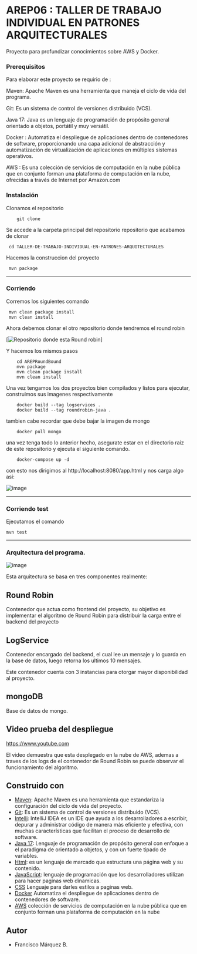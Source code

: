 # AREP06 : TALLER DE TRABAJO INDIVIDUAL EN PATRONES ARQUITECTURALES

Proyecto para profundizar conocimientos sobre AWS y Docker.

### Prerequisitos

Para elaborar este proyecto se requirio de : 


Maven: Apache Maven es una herramienta que maneja el ciclo de vida del programa.



Git: Es un sistema de control de versiones distribuido (VCS).



Java 17: Java es un lenguaje de programación de propósito general orientado a objetos, portátil y muy versátil.


Docker : Automatiza el despliegue de aplicaciones dentro de contenedores de software, proporcionando una capa adicional de abstracción y automatización de virtualización de aplicaciones en múltiples sistemas operativos.

AWS : Es una colección de servicios de computación en la nube pública que en conjunto forman una plataforma de computación en la nube, ofrecidas a través de Internet por Amazon.com

### Instalación

Clonamos el repositorio

```
    git clone 

```
Se accede a la carpeta principal del repositorio repositorio que acabamos de clonar

	 cd TALLER-DE-TRABAJO-INDIVIDUAL-EN-PATRONES-ARQUITECTURALES

Hacemos la construccion del proyecto

	 mvn package
---
### Corriendo
Corremos los siguientes comando
	
	 mvn clean package install
	 mvn clean install


Ahora debemos clonar el otro repositorio donde tendremos el round robin

[![Repositorio donde esta Round robin](https://github.com/franciscoMarquezBocanegra/RoundBound)]

Y hacemos los mismos pasos

```
    cd AREPRoundBound
    mvn package
    mvn clean package install
    mvn clean install 

```
Una vez tengamos los dos proyectos bien compilados y listos para ejecutar, construimos sus imagenes respectivamente

```
    docker build --tag logservices .
    docker build --tag roundrobin-java .
```

tambien cabe recordar que debe bajar la imagen de mongo


```
    docker pull mongo
```
una vez tenga todo lo anterior hecho, asegurate estar en el directorio raiz de este repositorio y ejecuta el siguiente comando.


```
    docker-compose up -d  
```

con esto nos dirigimos al http://localhost:8080/app.html y nos carga algo asi:

![image](https://github.com/franciscoMarquezBocanegra/TALLER-DE-TRABAJO-INDIVIDUAL-EN-PATRONES-ARQUITECTURALES/assets/98216991/f339abfc-21c4-4207-b2a6-3e7d84585375)



---
### Corriendo test

Ejecutamos el comando

	mvn test
	
---


### Arquitectura del programa.


![image](https://github.com/franciscoMarquezBocanegra/TALLER-DE-TRABAJO-INDIVIDUAL-EN-PATRONES-ARQUITECTURALES/assets/98216991/9f5a10c4-31b0-4f83-a975-1696619231e3)


Esta arquitectura se basa en tres componentes realmente:


## Round Robin


Contenedor que actua como frontend del proyecto, su objetivo es implementar el algoritmo de Round Robin para distribuir la carga entre el backend del proyecto 



## LogService

Contenedor encargado del backend, el cual lee un mensaje y lo guarda en la base de datos, luego retorna los ultimos 10 mensajes.

Este contenedor cuenta con 3 instancias para otorgar mayor disponibilidad al proyecto.


## mongoDB

Base de datos de mongo.


## Video prueba del despliegue 

https://www.youtube.com

El video demuestra que esta desplegado en la nube de AWS, ademas a traves de los logs de el contenedor de Round Robin se puede observar el funcionamiento del algoritmo.



## Construido con

* [Maven](https://maven.apache.org/): Apache Maven es una herramienta que estandariza la configuración del ciclo de vida del proyecto.
* [Git](https://rometools.github.io/rome/):  Es un sistema de control de versiones distribuido (VCS).
* [Intellj](https://www.jetbrains.com/es-es/idea/): IntelliJ IDEA es un IDE que ayuda a los desarrolladores a escribir, depurar y administrar código de manera más eficiente y efectiva, con muchas características que facilitan el proceso de desarrollo de software.
* [Java 17](https://www.java.com/es/): Lenguaje de programación de propósito general con enfoque a el paradigma de orientado a objetos, y con un fuerte tipado de variables.
* [Html](https://developer.mozilla.org/es/docs/Learn/Getting_started_with_the_web/HTML_basics): es un lenguaje de marcado que estructura una página web y su contenido.
* [JavaScript](https://developer.mozilla.org/es/docs/Learn/JavaScript/First_steps/What_is_JavaScript): lenguaje de programación que los desarrolladores utilizan para hacer paginas web dinamicas.
* [CSS](https://developer.mozilla.org/es/docs/Web/CSS) Lenguaje para darles estilos a paginas web.
* [Docker](https://www.docker.com) Automatiza el despliegue de aplicaciones dentro de contenedores de software.
* [AWS](https://aws.amazon.com/es/free/?trk=8fa18207-f2c2-4587-81a1-f2a3648571b3&sc_channel=ps&ef_id=CjwKCAjwseSoBhBXEiwA9iZtxmEwAgfk7jPE4NlzdkF60BOim6V2loEW5eNT7e8yJcbyO0g8dZpJaBoCRIEQAvD_BwE:G:s&s_kwcid=AL!4422!3!647999789205!e!!g!!aws!19685287144!146461596896&gclid=CjwKCAjwseSoBhBXEiwA9iZtxmEwAgfk7jPE4NlzdkF60BOim6V2loEW5eNT7e8yJcbyO0g8dZpJaBoCRIEQAvD_BwE&all-free-tier.sort-by=item.additionalFields.SortRank&all-free-tier.sort-order=asc&awsf.Free%20Tier%20Types=*all&awsf.Free%20Tier%20Categories=*all) colección de servicios de computación en la nube pública que en conjunto forman una plataforma de computación en la nube


## Autor
* Francisco Márquez B.

